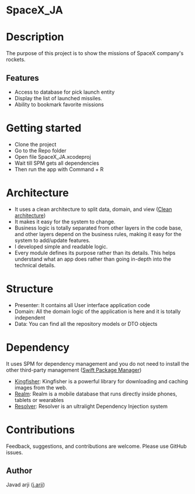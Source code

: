 # SpaceX_JA


# Description
The purpose of this project is to show the missions of SpaceX company's rockets.


## Features
-  Access to database for pick launch entity
-  Display the list of launched missiles.
-  Ability to bookmark favorite missions


# Getting started
- Clone the project
- Go to the Repo folder
- Open file SpaceX_JA.xcodeproj
- Wait till SPM gets all dependencies
- Then run the app with Command + R

# Architecture
-  It uses a clean architecture to split data, domain, and view ([Clean architecture](https://blog.cleancoder.com/uncle-bob/2012/08/13/the-clean-architecture.html))
  - It makes it easy for the system to change.
  -  Business logic is totally separated from other layers in the code base, and other layers depend on the business rules, making it easy for the system to add/update features.
- I developed simple and readable logic.
 - Every module defines its purpose rather than its details. This helps understand what an app does rather than going in-depth into the technical details.



# Structure
- Presenter: It contains all User interface application code
- Domain: All the domain logic of the application is here and it is totally independent 
- Data: You can find all the repository models or DTO objects


# Dependency
It uses SPM for dependency management and you do not need to install the other third-party management ([Swift Package Manager](https://github.com/apple/swift-package-manager))
- [Kingfisher](https://github.com/onevcat/Kingfisher): Kingfisher is a powerful library for downloading and caching images from the web.
- [Realm](https://github.com/realm/realm-swift): Realm is a mobile database that runs directly inside phones, tablets or wearables
- [Resolver](https://github.com/hmlongco/Resolver): Resolver is an ultralight Dependency Injection system


# Contributions
 Feedback, suggestions, and contributions are welcome. Please use GitHub issues.

 ## Author
 Javad arji ([j.arji](javad.ar2000ir@gmail.com))

